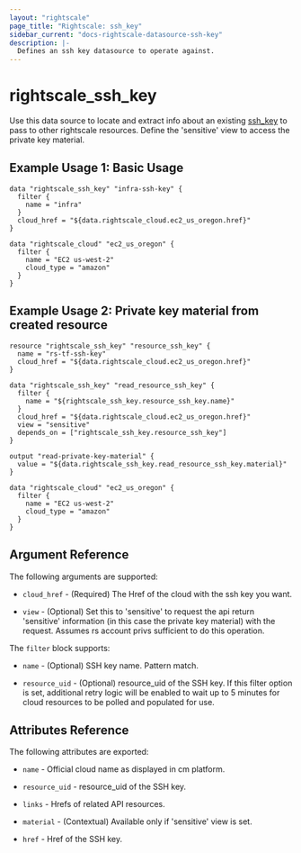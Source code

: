 ```yaml
---
layout: "rightscale"
page_title: "Rightscale: ssh_key"
sidebar_current: "docs-rightscale-datasource-ssh-key"
description: |-
  Defines an ssh key datasource to operate against.
---
```


# rightscale_ssh_key

Use this data source to locate and extract info about an existing [ssh_key](http://reference.rightscale.com/api1.5/resources/ResourceSshKeys.html) to pass to other rightscale resources.  Define the 'sensitive' view to access the private key material.

## Example Usage 1: Basic Usage

```hcl
data "rightscale_ssh_key" "infra-ssh-key" {
  filter {
    name = "infra"
  }
  cloud_href = "${data.rightscale_cloud.ec2_us_oregon.href}"
}

data "rightscale_cloud" "ec2_us_oregon" {
  filter {
    name = "EC2 us-west-2"
    cloud_type = "amazon"
  }
}
```

## Example Usage 2: Private key material from created resource

```hcl
resource "rightscale_ssh_key" "resource_ssh_key" {
  name = "rs-tf-ssh-key"
  cloud_href = "${data.rightscale_cloud.ec2_us_oregon.href}"
}

data "rightscale_ssh_key" "read_resource_ssh_key" {
  filter {
    name = "${rightscale_ssh_key.resource_ssh_key.name}"
  }
  cloud_href = "${data.rightscale_cloud.ec2_us_oregon.href}"
  view = "sensitive"
  depends_on = ["rightscale_ssh_key.resource_ssh_key"]
}

output "read-private-key-material" {
  value = "${data.rightscale_ssh_key.read_resource_ssh_key.material}"
}

data "rightscale_cloud" "ec2_us_oregon" {
  filter {
    name = "EC2 us-west-2"
    cloud_type = "amazon"
  }
}
```

## Argument Reference

The following arguments are supported:

* `cloud_href` - (Required) The Href of the cloud with the ssh key you want.

* `view` - (Optional) Set this to 'sensitive' to request the api return 'sensitive' information (in this case the private key material) with the request. Assumes rs account privs sufficient to do this operation.

The `filter` block supports:

* `name` - (Optional) SSH key name.  Pattern match.

* `resource_uid` - (Optional) resource_uid of the SSH key.  If this filter option is set, additional retry logic will be enabled to wait up to 5 minutes for cloud resources to be polled and populated for use.

## Attributes Reference

The following attributes are exported:

* `name` - Official cloud name as displayed in cm platform.

* `resource_uid` - resource_uid of the SSH key.

* `links` - Hrefs of related API resources.

* `material` - (Contextual) Available only if 'sensitive' view is set.

* `href` - Href of the SSH key.